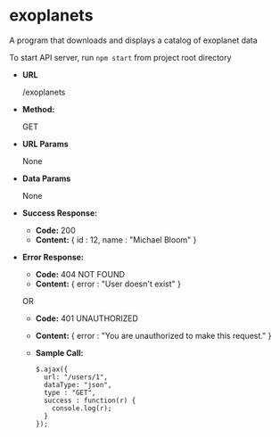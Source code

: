 # exoplanets
A program that downloads and displays a catalog of exoplanet data

To start API server, run `npm start` from project root directory

* **URL**
    
    /exoplanets

* **Method:**

    GET

* **URL Params**

    None

* **Data Params**

    None

* **Success Response:**

    * **Code:** 200 
    * **Content:** { id : 12, name : "Michael Bloom" }
    
* **Error Response:**

    * **Code:** 404 NOT FOUND 
    * **Content:** { error : "User doesn't exist" }
    
    OR

    * **Code:** 401 UNAUTHORIZED 
    * **Content:** { error : "You are unauthorized to make this request." }
    * **Sample Call:**
    
          $.ajax({
            url: "/users/1",
            dataType: "json",
            type : "GET",
            success : function(r) {
              console.log(r);
            }
          });
